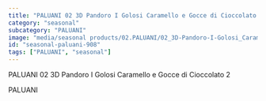```yaml
---
title: "PALUANI 02 3D Pandoro I Golosi Caramello e Gocce di Cioccolato 2"
category: "seasonal"
subcategory: "PALUANI"
image: "media/seasonal products/02.PALUANI/02_3D-Pandoro-I-Golosi_Caramello-e-Gocce-di-Cioccolato_2.jpg"
id: "seasonal-paluani-908"
tags: ["PALUANI", "seasonal"]
---
```


PALUANI 02 3D Pandoro I Golosi Caramello e Gocce di Cioccolato 2

PALUANI
